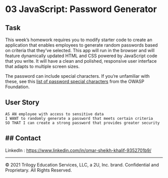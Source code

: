 # 03 JavaScript: Password Generator

## Task

This week’s homework requires you to modify starter code to create an application that enables employees to generate random passwords based on criteria that they’ve selected. This app will run in the browser and will feature dynamically updated HTML and CSS powered by JavaScript code that you write. It will have a clean and polished, responsive user interface that adapts to multiple screen sizes.

The password can include special characters. If you’re unfamiliar with these, see this [list of password special characters](https://www.owasp.org/index.php/Password_special_characters) from the OWASP Foundation.

## User Story

```
AS AN employee with access to sensitive data
I WANT to randomly generate a password that meets certain criteria
SO THAT I can create a strong password that provides greater security
```



## ## Contact

Linkedln : https://www.linkedin.com/in/omar-sheikh-khalif-9352701b9/


- - -
© 2021 Trilogy Education Services, LLC, a 2U, Inc. brand. Confidential and Proprietary. All Rights Reserved.
